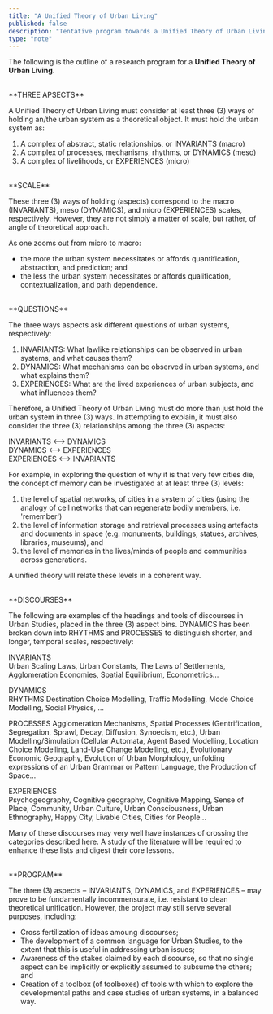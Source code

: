 ```yaml
---
title: "A Unified Theory of Urban Living"
published: false
description: "Tentative program towards a Unified Theory of Urban Living"
type: "note"
---
```

The following is the outline of a research program for a **Unified Theory of Urban Living**.

<br>
**THREE APSECTS**

A Unified Theory of Urban Living must consider at least three (3) ways of holding an/the urban system as a theoretical object. It must hold the urban system as:

1. A complex of abstract, static relationships, or INVARIANTS (macro)
2. A complex of processes, mechanisms, rhythms, or DYNAMICS (meso)
3. A complex of livelihoods, or EXPERIENCES (micro)

<br>
**SCALE**

These three (3) ways of holding (aspects) correspond to the macro (INVARIANTS), meso (DYNAMICS), and micro (EXPERIENCES) scales, respectively. However, they are not simply a matter of scale, but rather, of angle of theoretical approach.

As one zooms out from micro to macro:

- the more the urban system necessitates or affords quantification, abstraction, and prediction; and
- the less the urban system necessitates or affords qualification, contextualization, and path dependence.

<br>
**QUESTIONS**

The three ways aspects ask different questions of urban systems, respectively:

1. INVARIANTS: What lawlike relationships can be observed in urban systems, and what causes them?
2. DYNAMICS: What mechanisms can be observed in urban systems, and what explains them?
3. EXPERIENCES: What are the lived experiences of urban subjects, and what influences them?

Therefore, a Unified Theory of Urban Living must do more than just hold the urban system in three (3) ways. In attempting to explain, it must also consider the three (3) relationships among the three (3) aspects:

INVARIANTS <--> DYNAMICS <br>
DYNAMICS <-->  EXPERIENCES <br>
EXPERIENCES <--> INVARIANTS

For example, in exploring the question of why it is that very few cities die, the concept of memory can be investigated at at least three (3) levels:

1. the level of spatial networks, of cities in a system of cities (using the analogy of cell networks that can regenerate bodily members, i.e. &#39;remember&#39;)
2. the level of information storage and retrieval processes using artefacts and documents in space (e.g. monuments, buildings, statues, archives, libraries, museums), and
3. the level of memories in the lives/minds of people and communities across generations.

A unified theory will relate these levels in a coherent way.

<br>
**DISCOURSES**

The following are examples of the headings and tools of discourses in Urban Studies, placed in the three (3) aspect bins. DYNAMICS has been broken down into RHYTHMS and PROCESSES to distinguish shorter, and longer, temporal scales, respectively:

INVARIANTS <br>
 Urban Scaling Laws, Urban Constants, The Laws of Settlements, Agglomeration Economies, Spatial Equilibrium, Econometrics…

DYNAMICS <br>
 RHYTHMS
 Destination Choice Modelling, Traffic Modelling, Mode Choice Modelling, Social Physics, ...

 PROCESSES
 Agglomeration Mechanisms, Spatial Processes (Gentrification, Segregation, Sprawl, Decay, Diffusion, Synoecism, etc.), Urban Modelling/Simulation (Cellular Automata, Agent Based Modelling, Location Choice Modelling, Land-Use Change Modelling, etc.), Evolutionary Economic Geography, Evolution of Urban Morphology, unfolding expressions of an Urban Grammar or Pattern Language, the Production of Space…

EXPERIENCES <br>
 Psychogeography, Cognitive geography, Cognitive Mapping, Sense of Place, Community, Urban Culture, Urban Consciousness, Urban Ethnography, Happy City, Livable Cities, Cities for People…

Many of these discourses may very well have instances of crossing the categories described here. A study of the literature will be required to enhance these lists and digest their core lessons.

<br>
**PROGRAM**

The three (3) aspects – INVARIANTS, DYNAMICS, and EXPERIENCES – may prove to be fundamentally incommensurate, i.e. resistant to clean theoretical unification. However, the project may still serve several purposes, including:

- Cross fertilization of ideas amoung discourses;
- The development of a common language for Urban Studies, to the extent that this is useful in addressing urban issues;
- Awareness of the stakes claimed by each discourse, so that no single aspect can be implicitly or explicitly assumed to subsume the others; and
- Creation of a toolbox (of toolboxes) of tools with which to explore the developmental paths and case studies of urban systems, in a balanced way.


